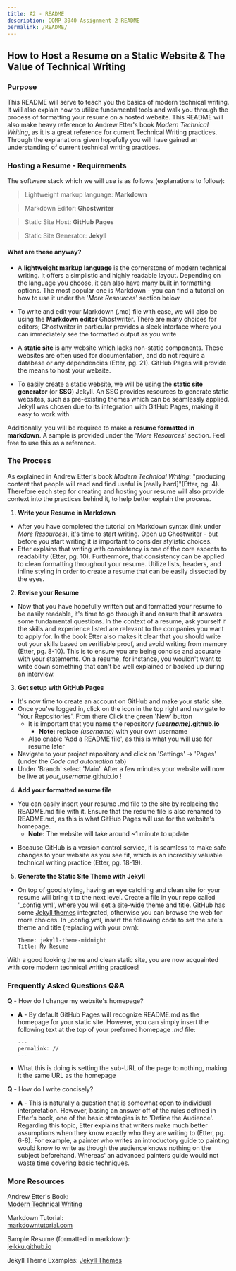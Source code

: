 ```yaml
---
title: A2 - README
description: COMP 3040 Assignment 2 README
permalink: /README/
---
```

## How to Host a Resume on a  Static Website & The Value of Technical Writing

### **Purpose**
This README will serve to teach you the basics of modern technical writing. It will also explain how to utilize fundamental tools and walk you through the process of formatting your resume on a hosted website. This README will also make heavy reference to Andrew Etter's book *Modern Technical Writing*, as it is a great reference for current Technical Writing practices. Through the explanations given hopefully you will have gained an understanding of current technical writing practices.

### **Hosting a Resume - Requirements**
The software stack which we will use is as follows (explanations to follow):  

> Lightweight markup language: **Markdown**
	  
> Markdown Editor: **Ghostwriter**  
  
> Static Site Host: **GitHub Pages**  
  
> Static Site Generator: **Jekyll**

#### What are these anyway?
- A **lightweight markup language** is the cornerstone of modern technical writing. It offers a simplistic and highly readable layout. Depending on the language you choose, it can also have many built in formatting options. The most popular one is Markdown - you can find a tutorial on how to use it under the '*More Resources*' section below  

- To write and edit your Markdown (.md) file with ease, we will also be using the **Markdown editor** Ghostwriter. There are many choices for editors; Ghostwriter in particular provides a sleek interface where you can immediately see the formatted output as you write  

- A **static site** is any website which lacks non-static components. These websites are often used for documentation, and do not require a database or any dependencies (Etter, pg. 21). GitHub Pages will provide the means to host your website.  

- To easily create a static website, we will be using the **static site generator** (or **SSG**) Jekyll. An SSG provides resources to generate static websites, such as pre-existing themes which can be seamlessly applied. Jekyll was chosen due to its integration with GitHub Pages, making it easy to work with

Additionally, you will be required to make a **resume formatted in markdown**. A sample is provided under the '*More Resources*' section. Feel free to use this as a reference.

### **The Process**
As explained in Andrew Etter's book *Modern Technical Writing*; "producing content that people will read and find useful is [really hard]"(Etter, pg. 4). Therefore each step for creating and hosting your resume will also provide context into the practices behind it, to help better explain the process.

1. **Write your Resume in Markdown**  
- After you have completed the tutorial on Markdown syntax (link under *More Resources*), it's time to start writing. Open up Ghostwriter - but before you start writing it is important to consider stylistic choices.  
- Etter explains that writing with consistency is one of the core aspects to readability (Etter, pg. 10). Furthermore, that consistency can be applied to clean formatting throughout your resume. Utilize lists, headers, and inline styling in order to create a resume that can be easily dissected by the eyes.

2. **Revise your Resume**  
- Now that you have hopefully written out and formatted your resume to be easily readable, it's time to go through it and ensure that it answers some fundamental questions. In the context of a resume, ask yourself if the skills and experience listed are relevant to the companies you want to apply for. In the book Etter also makes it clear that you should write out your skills based on verifiable proof, and avoid writing from memory (Etter, pg. 8-10). This is to ensure you are being concise and accurate with your statements. On a resume, for instance, you wouldn't want to write down something that can't be well explained or backed up during an interview.	

3. **Get setup with GitHub Pages**  
* It's now time to create an account on GitHub and make your static site.  
* Once you've logged in, click on the icon in the top right and navigate to 'Your Repositories'. From there Click the green 'New' button
	* It is important that you name the repository ***(username)*.github.io**	
		* **Note:** replace *(username)* with your own username  		
	* Also enable 'Add a README file', as this is what you will use for resume later  	
* Navigate to your project repository and click on 'Settings' -> 'Pages' (under the *Code and automation* tab)  
* Under 'Branch' select 'Main'. After a few minutes your website will now be live at *your_username*.github.io !

4. **Add your formatted resume file**  
* You can easily insert your resume .md file to the site by replacing the README.md file with it. Ensure that the resume file is also renamed to README.md, as this is what GitHub Pages will use for the website's homepage. 		
	* **Note:** The website will take around ~1 minute to update 	
- Because GitHub is a version control service, it is seamless to make safe changes to your website as you see fit, which is an incredibly valuable technical writing practice (Etter, pg. 18-19).

5. **Generate the Static Site Theme with Jekyll**  
- On top of good styling, having an eye catching and clean site for your resume will bring it to the next level. Create a file in your repo called '_config.yml', where you will set a site-wide theme and title. GitHub has some [Jekyll themes](https://pages.github.com/themes/) integrated, otherwise you can browse the web for more choices. In _config.yml, insert the following code to set the site's theme and title (replacing with your own):  

	```
	Theme: jekyll-theme-midnight
	Title: My Resume
	```

With a good looking theme and clean static site, you are now acquainted with core modern technical writing practices!

### **Frequently Asked Questions Q&A**

**Q** - How do I change my website's homepage?  
* **A** - By default GitHub Pages will recognize README.md as the homepage for your static site. However, you can simply insert the following text at the top of your preferred homepage *.md* file:  

	```
	---
	permalink: //
	---
	 ```

* What this is doing is setting the sub-URL of the page to nothing, making it the same URL as the homepage
	
**Q** - How do I write concisely?  
* **A** - This is naturally a question that is somewhat open to individual interpretation. However, basing an answer off of the rules defined in Etter's book, one of the basic strategies is to 'Define the Audience'. Regarding this topic, Etter explains that writers make much better assumptions when they know exactly who they are writing to (Etter, pg. 6-8). For example, a painter who writes an introductory guide to painting would know to write as though the audience knows nothing on the subject beforehand. Whereas' an advanced painters guide would not waste time covering basic techniques.

### More Resources
Andrew Etter's Book:  
[Modern Technical Writing](https://www.amazon.ca/Modern-Technical-Writing-Introduction-Documentation-ebook/dp/B01A2QL9SS "Modern Technical Writing")

Markdown Tutorial:  
[markdowntutorial.com](https://www.markdowntutorial.com/ "Markdown Tutorial") 

Sample Resume (formatted in markdown):  
[jeikku.github.io](https://jeikku.github.io/ "Resume | Jacob Broggy")

Jekyll Theme Examples:
[Jekyll Themes](https://pages.github.com/themes/ "Themes")
